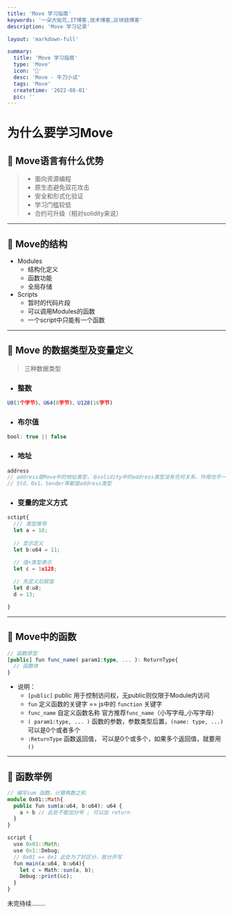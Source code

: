```yaml
---
title: 'Move 学习指南'
keywords: '一朵大呲花,IT博客,技术博客,区块链博客'
description: 'Move 学习记录'

layout: 'markdown-full'

summary:
  title: 'Move 学习指南'
  type: 'Move'
  icon: '🌰'
  desc: 'Move - 牛刀小试'
  tags: 'Move'
  createtime: '2022-08-01'
  pic: ''
---
```


# 为什么要学习Move

## 🍊 Move语言有什么优势
> * 面向资源编程
> * 原生态避免双花攻击
> * 安全和形式化验证
> * 学习门槛较低
> * 合约可升级（相对solidity来说）

------

## 🍈 Move的结构
  - Modules
    - 结构化定义
    - 函数功能
    - 全局存储
  - Scripts
    - 暂时的代码片段
    - 可以调用Modules的函数
    - 一个script中只能有一个函数

------


## 🍍 Move 的数据类型及变量定义
  
  > 三种数据类型
  -  ### 整数
  ``` ts
  U8(1个字节)、U64(8字节)、U128(16字节)
  ```

  - ### 布尔值
  ``` ts
  bool: true || false
  ```
    
  - ### 地址
  ``` ts
  address
  // address是Move中的地址类型，与solidity中的address类型没有任何关系，作用也不一样
  // Std、0x1、Sender等都是address类型
  ```


  - ### 变量的定义方式
```ts
sctipt{
  /// 类型推导
  let a = 10;
  
  // 显示定义
  let b:u64 = 11;

  // 值+类型表示
  let c = 1u128;
  
  // 先定义后赋值
  let d:u8;
  d = 13;

}
```

---------

## 🥭 Move中的函数
``` ts
// 函数原型
[public] fun func_name( param1:type, ... ): ReturnType{
  // 函数体
}
```
- 说明： 
  - `[public]` public 用于控制访问权，无public则仅限于Module内访问
  - `fun` 定义函数的关键字 == js中的 `function` 关键字
  - `func_name` 自定义函数名称 官方推荐`func_name`（小写字母_小写字母）
  - `( param1:type, ... )`  函数的参数，参数类型后置，`(name: type, ...)` 可以是0个或者多个
  - `:ReturnType` 函数返回值， 可以是0个或多个，如果多个返回值，就要用`()`
---------
## 🍑 函数举例
``` ts
// 编写sum 函数，计算两数之和
module 0x01::Math{
  public fun sum(a:u64, b:u64): u64 {
    a + b // 此处不能加分号 ; 可以加 return
  }
}

script {
  use 0x01::Math;
  use 0x1::Debug;
  // 0x01 == 0x1 此处为了好区分，故分开写
  fun main(a:u64, b:u64){
    let c = Math::sun(a, b);
    Debug::print(&c);
  }
}
```

未完待续........